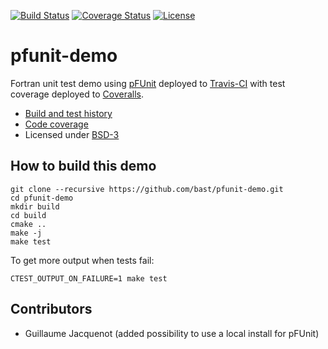 [![Build Status](https://travis-ci.org/bast/pfunit-demo.svg?branch=master)](https://travis-ci.org/bast/pfunit-demo/builds)
[![Coverage Status](https://coveralls.io/repos/bast/pfunit-demo/badge.png?branch=master)](https://coveralls.io/r/bast/pfunit-demo?branch=master)
[![License](https://img.shields.io/badge/license-%20BSD--3-blue.svg)](../master/LICENSE)


# pfunit-demo

Fortran unit test demo using [pFUnit](http://pfunit.sourceforge.net) deployed to
[Travis-CI](https://travis-ci.org/bast/pfunit-demo/builds) with test coverage
deployed to [Coveralls](https://coveralls.io/r/bast/pfunit-demo).

- [Build and test history](https://travis-ci.org/bast/pfunit-demo/builds)
- [Code coverage](https://coveralls.io/r/bast/pfunit-demo)
- Licensed under [BSD-3](../master/LICENSE)


## How to build this demo

```
git clone --recursive https://github.com/bast/pfunit-demo.git
cd pfunit-demo
mkdir build
cd build
cmake ..
make -j
make test
```

To get more output when tests fail:
```
CTEST_OUTPUT_ON_FAILURE=1 make test
```

## Contributors

- Guillaume Jacquenot (added possibility to use a local install for pFUnit)
